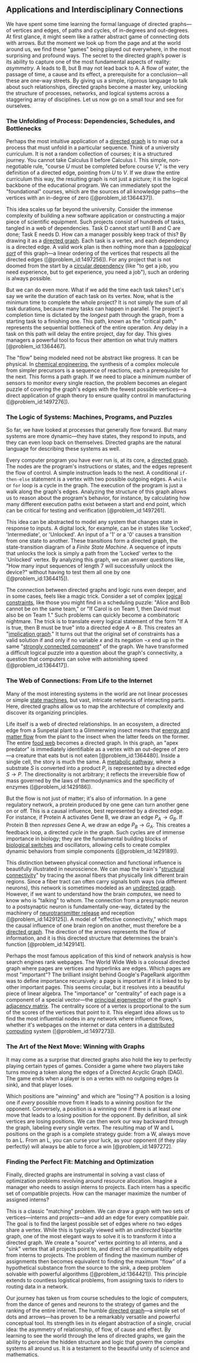## Applications and Interdisciplinary Connections

We have spent some time learning the formal language of directed graphs—of vertices and edges, of paths and cycles, of in-degrees and out-degrees. At first glance, it might seem like a rather abstract game of connecting dots with arrows. But the moment we look up from the page and at the world around us, we find these "games" being played out everywhere, in the most surprising and profound ways. The secret to the directed graph’s power is its ability to capture one of the most fundamental aspects of reality: *asymmetry*. A leads to B, but B may not lead back to A. A flow of water, the passage of time, a cause and its effect, a prerequisite for a conclusion—all these are one-way streets. By giving us a simple, rigorous language to talk about such relationships, directed graphs become a master key, unlocking the structure of processes, networks, and logical systems across a staggering array of disciplines. Let us now go on a small tour and see for ourselves.

### The Unfolding of Process: Dependencies, Schedules, and Bottlenecks

Perhaps the most intuitive application of a [directed graph](@article_id:265041) is to map out a process that must unfold in a particular sequence. Think of a university curriculum. It is not a random collection of courses; it is a structured journey. You cannot take Calculus II before Calculus I. This simple, non-negotiable rule, "course $U$ must be completed before course $V$," is the very definition of a directed edge, pointing from $U$ to $V$. If we draw the entire curriculum this way, the resulting graph is not just a picture; it is the logical backbone of the educational program. We can immediately spot the "foundational" courses, which are the sources of all knowledge paths—the vertices with an in-degree of zero ([@problem_id:1364437]).

This idea scales up far beyond the university. Consider the immense complexity of building a new software application or constructing a major piece of scientific equipment. Such projects consist of hundreds of tasks, tangled in a web of dependencies. Task D cannot start until B and C are done; Task E needs D. How can a manager possibly keep track of this? By drawing it as a [directed graph](@article_id:265041). Each task is a vertex, and each dependency is a directed edge. A valid work plan is then nothing more than a *[topological sort](@article_id:268508)* of this graph—a linear ordering of the vertices that respects all the directed edges ([@problem_id:1497256]). For any project that is not doomed from the start by a [circular dependency](@article_id:273482) (like "to get a job, you need experience, but to get experience, you need a job"), such an ordering is always possible.

But we can do even more. What if we add the time each task takes? Let's say we write the duration of each task on its vertex. Now, what is the minimum time to complete the whole project? It is not simply the sum of all task durations, because many tasks can happen in parallel. The project's completion time is dictated by the *longest* path through the graph, from a starting task to a finishing one. This path, known as the "critical path," represents the sequential bottleneck of the entire operation. Any delay in a task on this path will delay the entire project, day for day. This gives managers a powerful tool to focus their attention on what truly matters [@problem_id:1364467].

The "flow" being modeled need not be abstract like progress. It can be physical. In [chemical engineering](@article_id:143389), the synthesis of a complex molecule from simpler precursors is a sequence of reactions, each a prerequisite for the next. This forms a path graph. If we need to place a minimum number of sensors to monitor every single reaction, the problem becomes an elegant puzzle of covering the graph's edges with the fewest possible vertices—a direct application of graph theory to ensure quality control in manufacturing ([@problem_id:1497276]).

### The Logic of Systems: Machines, Programs, and Puzzles

So far, we have looked at processes that generally flow forward. But many systems are more dynamic—they have states, they respond to inputs, and they can even loop back on themselves. Directed graphs are the natural language for describing these systems as well.

Every computer program you have ever run is, at its core, a [directed graph](@article_id:265041). The nodes are the program's instructions or states, and the edges represent the flow of control. A simple instruction leads to the next. A conditional `if-then-else` statement is a vertex with two possible outgoing edges. A `while` or `for` loop is a cycle in the graph. The execution of the program is just a walk along the graph's edges. Analyzing the structure of this graph allows us to reason about the program's behavior, for instance, by calculating how many different execution paths exist between a start and end point, which can be critical for testing and verification [@problem_id:1497261].

This idea can be abstracted to model any system that changes state in response to inputs. A digital lock, for example, can be in states like 'Locked', 'Intermediate', or 'Unlocked'. An input of a '1' or a '0' causes a transition from one state to another. These transitions form a directed graph, the state-transition diagram of a *Finite State Machine*. A sequence of inputs that unlocks the lock is simply a path from the 'Locked' vertex to the 'Unlocked' vertex. By analyzing this graph, we can answer questions like, "How many input sequences of length 7 will successfully unlock the device?" without having to test them all one by one ([@problem_id:1364415]).

The connection between directed graphs and logic runs even deeper, and in some cases, feels like a magic trick. Consider a set of complex [logical constraints](@article_id:634657), like those you might find in a scheduling puzzle: "Alice and Bob cannot be on the same team," or "If Carol is on Team 1, then David must also be on Team 1." Such problems can quickly become a combinatoric nightmare. The trick is to translate every logical statement of the form "If A is true, then B must be true" into a directed edge $A \to B$. This creates an "[implication graph](@article_id:267810)." It turns out that the original set of constraints has a valid solution if and only if no variable $x$ and its negation $\lnot x$ end up in the same "[strongly connected component](@article_id:261087)" of the graph. We have transformed a difficult logical puzzle into a question about the graph's connectivity, a question that computers can solve with astonishing speed ([@problem_id:1364417]).

### The Web of Connections: From Life to the Internet

Many of the most interesting systems in the world are not linear processes or simple [state machines](@article_id:170858), but vast, intricate networks of interacting parts. Here, directed graphs allow us to map the architecture of complexity and discover its organizing principles.

Life itself is a web of directed relationships. In an ecosystem, a directed edge from a Sunpetal plant to a Glimmerwing insect means that [energy and matter flow](@article_id:189902) from the plant to the insect when the latter feeds on the former. The entire [food web](@article_id:139938) becomes a directed graph. In this graph, an "apex predator" is immediately identifiable as a vertex with an out-degree of zero—a creature that eats but is not eaten [@problem_id:1364480]. Inside a single cell, the story is much the same. A [metabolic pathway](@article_id:174403), where a substrate $S$ is converted into a product $P$, is represented by a directed edge $S \to P$. The directionality is not arbitrary; it reflects the irreversible flow of mass governed by the laws of thermodynamics and the specificity of enzymes ([@problem_id:1429186]).

But the flow is not just of matter; it's also of information. In a gene regulatory network, a protein produced by one gene can turn another gene on or off. This is a causal influence, best represented by a directed edge. For instance, if Protein A activates Gene B, we draw an edge $P_A \to G_B$. If Protein B then *represses* Gene A, we draw an edge $P_B \to G_A$. This creates a feedback loop, a directed *cycle* in the graph. Such cycles are of immense importance in biology; they are the fundamental building blocks of [biological switches](@article_id:175953) and oscillators, allowing cells to create complex dynamic behaviors from simple components ([@problem_id:1429189]).

This distinction between physical connection and functional influence is beautifully illustrated in neuroscience. We can map the brain's "[structural connectivity](@article_id:195828)" by tracing the axonal fibers that physically link different brain regions. Since a fiber tract can often carry signals both ways (via different neurons), this network is sometimes modeled as an [undirected graph](@article_id:262541). However, if we want to understand how the brain *computes*, we need to know who is "talking" to whom. The connection from a presynaptic neuron to a postsynaptic neuron is fundamentally one-way, dictated by the machinery of [neurotransmitter release](@article_id:137409) and reception ([@problem_id:1429125]). A model of "effective connectivity," which maps the causal influence of one brain region on another, must therefore be a [directed graph](@article_id:265041). The direction of the arrows represents the flow of information, and it is this directed structure that determines the brain's function [@problem_id:1429141].

Perhaps the most famous application of this kind of network analysis is how search engines rank webpages. The World Wide Web is a colossal directed graph where pages are vertices and hyperlinks are edges. Which pages are most "important"? The brilliant insight behind Google's PageRank algorithm was to define importance recursively: a page is important if it is linked to by other important pages. This seems circular, but it resolves into a beautiful piece of linear algebra. The "importance" or "centrality" of each page is a component of a special vector—the [principal eigenvector](@article_id:263864) of the graph's [adjacency matrix](@article_id:150516). The centrality score of a vertex is proportional to the sum of the scores of the vertices that point to it. This elegant idea allows us to find the most influential nodes in any network where influence flows, whether it's webpages on the internet or data centers in a [distributed computing](@article_id:263550) system ([@problem_id:1497273]).

### The Art of the Next Move: Winning with Graphs

It may come as a surprise that directed graphs also hold the key to perfectly playing certain types of games. Consider a game where two players take turns moving a token along the edges of a Directed Acyclic Graph (DAG). The game ends when a player is on a vertex with no outgoing edges (a sink), and that player loses.

Which positions are "winning" and which are "losing"? A position is a losing one if *every* possible move from it leads to a winning position for the opponent. Conversely, a position is a winning one if there is at least *one* move that leads to a losing position for the opponent. By definition, all sink vertices are losing positions. We can then work our way backward through the graph, labeling every single vertex. The resulting map of W and L positions on the graph is a complete strategy guide: from a W, always move to an L. From an L, you can curse your luck, as your opponent (if they play perfectly) will always be able to force a win [@problem_id:1497272].

### Finding the Perfect Fit: Matching and Optimization

Finally, directed graphs are instrumental in solving a vast class of optimization problems revolving around resource allocation. Imagine a manager who needs to assign interns to projects. Each intern has a specific set of compatible projects. How can the manager maximize the number of assigned interns?

This is a classic "matching" problem. We can draw a graph with two sets of vertices—interns and projects—and add an edge for every compatible pair. The goal is to find the largest possible set of edges where no two edges share a vertex. While this is typically viewed with an *undirected* bipartite graph, one of the most elegant ways to solve it is to transform it into a directed graph. We create a "source" vertex pointing to all interns, and a "sink" vertex that all projects point to, and direct all the compatibility edges from interns to projects. The problem of finding the maximum number of assignments then becomes equivalent to finding the maximum "flow" of a hypothetical substance from the source to the sink, a deep problem solvable with powerful algorithms ([@problem_id:1364421]). This principle extends to countless logistical problems, from assigning taxis to riders to routing data in a network.

Our journey has taken us from course schedules to the logic of computers, from the dance of genes and neurons to the strategy of games and the ranking of the entire internet. The humble [directed graph](@article_id:265041)—a simple set of dots and arrows—has proven to be a remarkably versatile and powerful conceptual tool. Its strength lies in its elegant abstraction of a single, crucial idea: the asymmetry of relationship, of flow, of cause and effect. By learning to see the world through the lens of directed graphs, we gain the ability to perceive the hidden structure and logic that govern the complex systems all around us. It is a testament to the beautiful unity of science and mathematics.